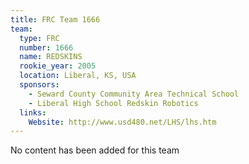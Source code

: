 ```yaml
---
title: FRC Team 1666
team:
  type: FRC
  number: 1666
  name: REDSKINS
  rookie_year: 2005
  location: Liberal, KS, USA
  sponsors:
    - Seward County Community Area Technical School
    - Liberal High School Redskin Robotics
  links:
    Website: http://www.usd480.net/LHS/lhs.htm
---
```

No content has been added for this team